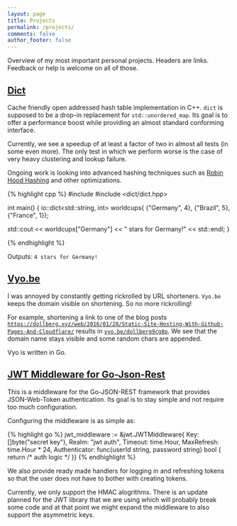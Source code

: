 ```yaml
---
layout: page
title: Projects
permalink: /projects/
comments: false
author_footer: false
---
```


Overview of my most important personal projects. Headers are links. Feedback or help is welcome on all of those.

## [Dict](https://github.com/stephandollberg/dict)

Cache friendly open addressed hash table implementation in C++. `dict` is supposed to be a drop-in replacement for `std::unordered_map`. Its goal is to offer a performance boost while providing an almost standard conforming interface.

Currently, we see a speedup of at least a factor of two in almost all tests (in some even more). The only test in which we perform worse is the case of very heavy clustering and lookup failure.

Ongoing work is looking into advanced hashing techniques such as [Robin Hood Hashing](http://www.sebastiansylvan.com/post/robin-hood-hashing-should-be-your-default-hash-table-implementation/) and other optimizations.

{% highlight cpp %}
#include <iostream>
#include <dict/dict.hpp>

int main() {
  io::dict<std::string, int> worldcups{ {"Germany", 4},
                                        {"Brazil", 5},
                                        {"France", 1}};

  std::cout << worldcups["Germany"] << " stars for Germany!" << std::endl;
}

{% endhighlight %}

Outputs: `4 stars for Germany!`

## [Vyo.be](https://vyo.be)

I was annoyed by constantly getting rickrolled by URL shorteners. `Vyo.be` keeps the domain visible on shortening. So no more rickrolling!

For example, shortening a link to one of the blog posts [`https://dollberg.xyz/web/2016/01/28/Static-Site-Hosting-With-Github-Pages-And-Cloudflare/`](https://dollberg.xyz/web/2016/01/28/Static-Site-Hosting-With-Github-Pages-And-Cloudflare/) results in [`vyo.be/dollberg9cg8p`](vyo.be/dollberg9cg8p). We see that the domain name stays visible and some random chars are appended.

Vyo is written in Go.

## [JWT Middleware for Go-Json-Rest](https://github.com/StephanDollberg/go-json-rest-middleware-jwt)

This is a middleware for the Go-JSON-REST framework that provides JSON-Web-Token  authentication. Its goal is to stay simple and not require too much configuration.

Configuring the middleware is as simple as:

{% highlight go %}
    jwt_middleware := &jwt.JWTMiddleware{
        Key:        []byte("secret key"),
        Realm:      "jwt auth",
        Timeout:    time.Hour,
        MaxRefresh: time.Hour * 24,
        Authenticator: func(userId string, password string) bool {
            return /* auth logic */
        }}
{% endhighlight %}

We also provide ready made handlers for logging in and refreshing tokens so that the user does not have to bother with creating tokens.

Currently, we only support the HMAC alogrithms. There is an update planned for the JWT library that we are using which will probably break some code and at that point we might expand the middleware to also support the asymmetric keys.

